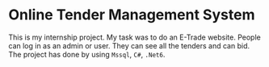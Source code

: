 # Online Tender Management System

This is my internship project. My task was to do an E-Trade website. People can log in as an admin or user. They can see all the tenders and can bid. The project has done by using `Mssql`, `C#`, `.Net6`.
